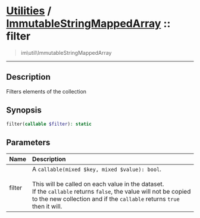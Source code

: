 # [Utilities](util.md) / [ImmutableStringMappedArray](util-ImmutableStringMappedArray.md) :: filter
 > im\util\ImmutableStringMappedArray
____

## Description
Filters elements of the collection

## Synopsis
```php
filter(callable $filter): static
```

## Parameters
| Name | Description |
| :--- | :---------- |
| filter | A `callable(mixed $key, mixed $value): bool`.<br /><br />This will be called on each value in the dataset.<br />If the `callable` returns `false`, the value will not be copied<br />to the new collection and if the `callable` returns `true` then it will. |

